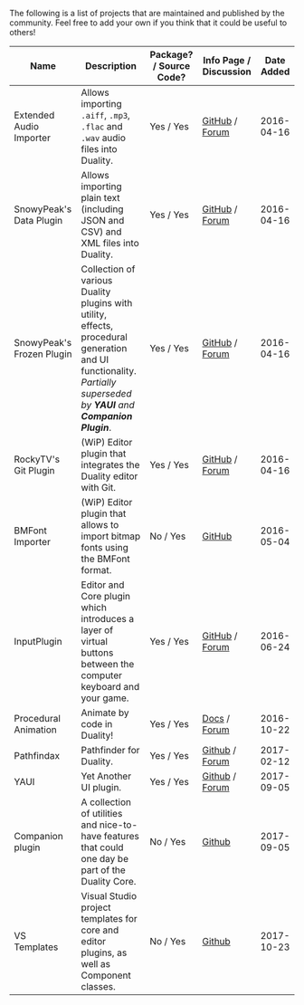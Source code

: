 The following is a list of projects that are maintained and published by the community. Feel free to add your own if you think that it could be useful to others!

Name | Description | Package? / Source Code? | Info Page / Discussion | Date Added
-----|-------------|-------------------------|------------------------|-----------
Extended Audio Importer | Allows importing `.aiff`, `.mp3`, `.flac` and `.wav` audio files into Duality. | Yes / Yes | [GitHub](https://github.com/importjingles/ExtendedAudioImporter) / [Forum](http://forum.adamslair.net/viewtopic.php?f=18&t=644) | 2016-04-16
SnowyPeak's Data Plugin | Allows importing plain text (including JSON and CSV) and XML  files into Duality. | Yes / Yes | [GitHub](https://github.com/SirePi/duality-data) / [Forum](http://forum.adamslair.net/viewtopic.php?f=18&t=292) | 2016-04-16
SnowyPeak's Frozen Plugin | Collection of various Duality plugins with utility, effects, procedural generation and UI functionality. _Partially superseded by **YAUI** and **Companion Plugin**_. | Yes / Yes | [GitHub](https://github.com/SirePi/duality-frozen) / [Forum](http://forum.adamslair.net/viewtopic.php?f=18&t=319) | 2016-04-16
RockyTV's Git Plugin | (WiP) Editor plugin that integrates the Duality editor with Git. | Yes / Yes | [GitHub](https://github.com/RockyTV/duality-git) / [Forum](http://forum.adamslair.net/viewtopic.php?f=18&t=450) | 2016-04-16
BMFont Importer | (WiP) Editor plugin that allows to import bitmap fonts using the BMFont format. | No / Yes | [GitHub](https://github.com/mika76/duality-bitmapfont-importer) | 2016-05-04
InputPlugin | Editor and Core plugin which introduces a layer of virtual buttons between the computer keyboard and your game. | Yes / Yes | [GitHub](https://github.com/mfep/Duality.InputPlugin) / [Forum](http://forum.adamslair.net/viewtopic.php?f=18&t=832) | 2016-06-24
Procedural Animation | Animate by code in Duality! | Yes / Yes | [Docs](https://github.com/mfep/Duality.ProceduralAnimation/blob/master/README.md) / [Forum](http://forum.adamslair.net/viewtopic.php?f=18&t=970) | 2016-10-22
Pathfindax | Pathfinder for Duality. | Yes / Yes | [Github](https://github.com/Barsonax/Pathfindax) / [Forum](http://forum.adamslair.net/viewtopic.php?f=18&t=1061) | 2017-02-12
YAUI | Yet Another UI plugin. | Yes / Yes | [Github](https://github.com/SirePi/duality-ui) / [Forum](https://forum.adamslair.net/viewtopic.php?f=18&t=940) | 2017-09-05
Companion plugin | A collection of utilities and nice-to-have features that could one day be part of the Duality Core. | No / Yes | [Github](https://github.com/AdamsLair/duality-companion) | 2017-09-05
VS Templates | Visual Studio project templates for core and editor plugins, as well as Component classes. | No / Yes | [Github](https://github.com/Barsonax/DualityVSExtension) | 2017-10-23